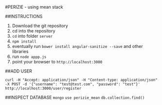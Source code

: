 #PERIZIE - using mean stack

##INSTRUCTIONS
1. Download the git repository
2. cd into the repository
3. ```cd``` into folder ```server```
4. ```npm install```
5. eventually run ```bower install angular-sanitize --save``` and other libraries
6. run ```node appp.js```
7. point your browser to ```http://localhost:3000```

##ADD USER
~~~~
curl -H "Accept: application/json" -H "Content-type: application/json" -X POST -d '{"username": "test@test.com", "password": "test"}' http://localhost:3000/user/register
~~~~

##INSPECT DATABASE
`mongo`
`use perizie_mean`
`db.collection.find()`
